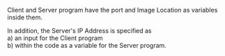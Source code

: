 Client and Server program have the port and Image Location as variables inside them. 

In addition, the Server's IP Address is specified as   
a) an input for the Client program  
b) within the code as a variable for the Server program.
